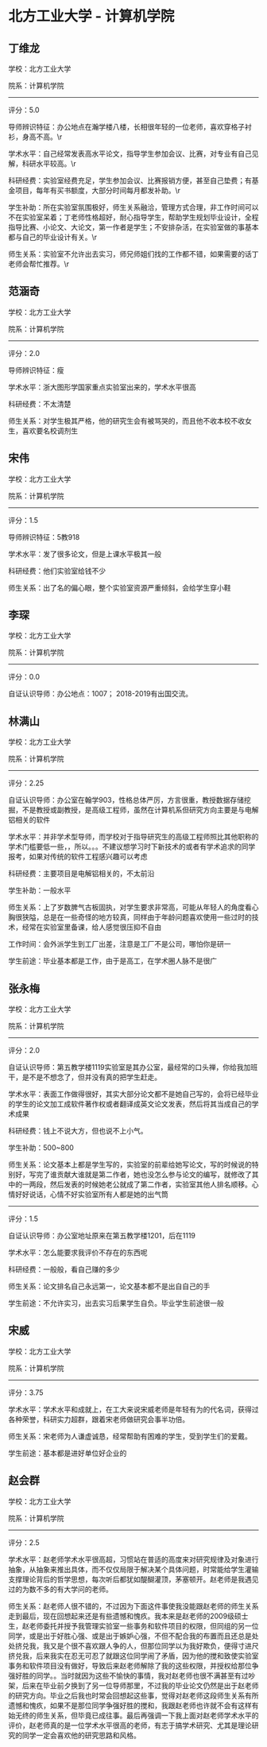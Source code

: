 # 北方工业大学 - 计算机学院

## 丁维龙

学校：北方工业大学

院系：计算机学院

* * *

评分：5.0

导师辨识特征：办公地点在瀚学楼八楼，长相很年轻的一位老师，喜欢穿格子衬衫，身高不高。\r

学术水平：自己经常发表高水平论文，指导学生参加会议、比赛，对专业有自己见解，科研水平较高。\r

科研经费：实验室经费充足，学生参加会议、比赛报销方便，甚至自己垫费；有基金项目，每年有买书额度，大部分时间每月都发补助。\r

学生补助：所在实验室氛围极好，师生关系融洽，管理方式合理，非工作时间可以不在实验室呆着；丁老师性格超好，耐心指导学生，帮助学生规划毕业设计，全程指导比赛、小论文、大论文，第一作者是学生；不安排杂活，在实验室做的事基本都与自己的毕业设计有关。\r

师生关系：实验室不允许出去实习，师兄师姐们找的工作都不错，如果需要的话丁老师会帮忙推荐。\r

## 范涵奇

学校：北方工业大学

院系：计算机学院

* * *

评分：2.0

导师辨识特征：瘦

学术水平：浙大图形学国家重点实验室出来的，学术水平很高

科研经费：不太清楚

师生关系：对学生极其严格，他的研究生会有被骂哭的，而且他不收本校不收女生，喜欢要名校调剂生

## 宋伟

学校：北方工业大学

院系：计算机学院

* * *

评分：1.5

导师辨识特征：5教918

学术水平：发了很多论文，但是上课水平极其一般

科研经费：他们实验室给钱不少

师生关系：出了名的偏心眼，整个实验室资源严重倾斜，会给学生穿小鞋

## 李琛

学校：北方工业大学

院系：计算机学院

* * *

评分：0.0

自证认识导师：办公地点：1007；
2018-2019有出国交流。

## 林满山

学校：北方工业大学

院系：计算机学院

* * *

评分：2.25

自证认识导师：办公室在翰学903，性格总体严厉，方言很重，教授数据存储挖掘，不是教授或副教授，是高级工程师，虽然在计算机系但研究方向主要是与电解铝相关的软件

学术水平：并非学术型导师，而学校对于指导研究生的高级工程师照比其他职称的学术门槛要低一些，，所以。。。不建议想学习时下新技术的或者有学术追求的同学报考，如果对传统的软件工程感兴趣可以考虑

科研经费：主要项目是电解铝相关的，不太前沿

学生补助：一般水平

师生关系：上了岁数脾气古板固执，对学生要求非常高，可能从年轻人的角度看心胸很狭隘，总是在一些奇怪的地方较真，同样由于年龄问题喜欢使用一些过时的技术，经常在实验室里备课，给人感觉很压抑不自由

工作时间：会外派学生到工厂出差，注意是工厂不是公司，哪怕你是研一

学生前途：毕业基本都是工作，由于是高工，在学术圈人脉不是很广

## 张永梅

学校：北方工业大学

院系：计算机学院

* * *

评分：2.0

自证认识导师：第五教学楼1119实验室是其办公室，最经常的口头禅，你给我加班干，是不是不想念了，但并没有真的把学生赶走。

学术水平：表面工作做得很好，其实大部分论文都不是她自己写的，会将已经毕业的学生的论文加工成软件著作权或者翻译成英文论文发表，然后将其当成自己的学术成果

科研经费：钱上不说大方，但也说不上小气。

学生补助：500~800

师生关系：论文基本上都是学生写的，实验室的前辈给她写论文，写的时候说的特别好，写完了谁贡献大谁就是第二作者，她也没怎么参与论文的编写，就修改了其中的一两段，然后发表的时候她老公就成了第二作者，实验室其他人排名顺移。心情好好说话，心情不好实验室所有人都是她的出气筒

* * *

评分：1.5

自证认识导师：办公室地址原来在第五教学楼1201，后在1119

学术水平：怎么能要求我评价不存在的东西呢

科研经费：一般般，看自己赚的多少

师生关系：论文排名自己永远第一，论文基本都不是出自自己的手

学生前途：不允许实习，出去实习后果学生自负。毕业学生前途很一般

## 宋威

学校：北方工业大学

院系：计算机学院

* * *

评分：3.75

学术水平：学术水平和成就上，在工大来说宋威老师是年轻有为的代名词，获得过各种荣誉，科研实力超群，跟着宋老师做研究会事半功倍。

师生关系：宋老师为人谦虚诚恳，经常帮助有困难的学生，受到学生们的爱戴。

学生前途：基本都是进好单位好企业的

## 赵会群

学校：北方工业大学

院系：计算机学院

* * *

评分：2.5

学术水平：赵老师学术水平很高超，习惯站在普适的高度来对研究规律及对象进行抽象，从抽象来推出具体，而不仅仅局限于解决某个具体问题，时常能给学生灌输支撑理论背后的哲学思想，每次听后都犹如醍醐灌顶，茅塞顿开。赵老师是我遇见过的为数不多的有大学问的老师。

师生关系：赵老师人很不错的，不过因为下面这件事使我没能跟赵老师的师生关系走到最后，现在回想起来还是有些遗憾和愧疚。我本来是赵老师的2009级硕士生，赵老师委托并授予我管理实验室一些事务和软件项目的权限，但同组的另一位同学，或是出于好胜心强、或是出于嫉妒心强，不但不配合我的布置而且还总是处处挤兑我，我又是个很不喜欢跟人争的人，但那位同学以为我好欺负，便得寸进尺挤兑我，后来我实在忍无可忍了就跟这位同学闹了矛盾，因为他的搅和致使实验室事务和软件项目没有做好，导致后来赵老师解除了我的这些权限，并授权给那位争强好胜的同学。。当时就因为这些不愉快的事情，我对赵老师也很不满甚至有过吵架，后来在毕业前夕换到了另一位导师那里，不过我的毕业论文仍然是出于赵老师的研究方向。毕业之后我也时常会回想起这些事，觉得对赵老师这段师生关系有所遗憾和愧疚，如果不是那位同学争强好胜的搅和，我跟赵老师也许就不会有这样有始无终的师生关系，但毕竟已成往事。最后再强调一下我上面对赵老师学术水平的评价，赵老师真的是一位学术水平很高的老师，有志于搞学术研究、尤其是理论研究的同学一定会喜欢他的研究思路和风格。